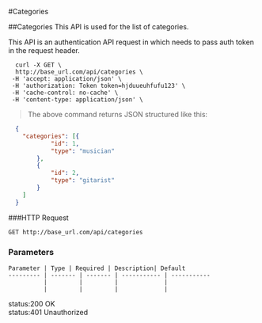 
#Categories

##Categories
This API is used for the list of categories. 

This API is an authentication API request in which needs to pass auth token in the request header.

```shells
  curl -X GET \
  http://base_url.com/api/categories \
 -H 'accept: application/json' \
 -H 'authorization: Token token=hjduueuhfufu123' \
 -H 'cache-control: no-cache' \
 -H 'content-type: application/json' \
```

> The above command returns JSON structured like this:

```json
  {
  	"categories": [{
  			"id": 1,
  			"type": "musician"
  		},
  		{
  			"id": 2,
  			"type": "gitarist"
  		}
  	]
  }
```


###HTTP Request

`GET http://base_url.com/api/categories`

### Parameters

    Parameter | Type | Required | Description| Default
    --------- | ------- | ------- | ----------- | -----------
              |         |         |             |
              |         |         |             |
        
 <aside class="success">status:200 OK</aside>
 <aside class="warning">status:401 Unauthorized  </aside>
 
